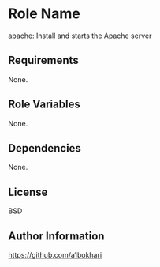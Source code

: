 Role Name
=========
apache: Install and starts the Apache server

Requirements
------------
None.

Role Variables
--------------
None.

Dependencies
------------
None.

License
-------
BSD

Author Information
------------------
https://github.com/a1bokhari

